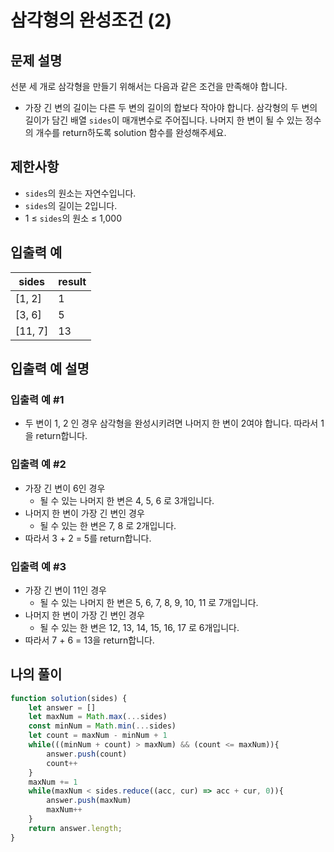 # 삼각형의 완성조건 (2)

## 문제 설명
선분 세 개로 삼각형을 만들기 위해서는 다음과 같은 조건을 만족해야 합니다.
- 가장 긴 변의 길이는 다른 두 변의 길이의 합보다 작아야 합니다.
삼각형의 두 변의 길이가 담긴 배열 `sides`이 매개변수로 주어집니다. 나머지 한 변이 될 수 있는 정수의 개수를 return하도록 solution 함수를 완성해주세요.

## 제한사항
- `sides`의 원소는 자연수입니다.
- `sides`의 길이는 2입니다.
- 1 ≤ `sides`의 원소 ≤ 1,000

## 입출력 예
|sides|result|
|-----|-----|
|[1, 2]|1|
|[3, 6]|5|
|[11, 7]|13|

## 입출력 예 설명

### 입출력 예 #1
- 두 변이 1, 2 인 경우 삼각형을 완성시키려면 나머지 한 변이 2여야 합니다. 따라서 1을 return합니다.

### 입출력 예 #2
- 가장 긴 변이 6인 경우
  - 될 수 있는 나머지 한 변은 4, 5, 6 로 3개입니다.
- 나머지 한 변이 가장 긴 변인 경우
  - 될 수 있는 한 변은 7, 8 로 2개입니다.
- 따라서 3 + 2 = 5를 return합니다.

### 입출력 예 #3
- 가장 긴 변이 11인 경우
  - 될 수 있는 나머지 한 변은 5, 6, 7, 8, 9, 10, 11 로 7개입니다.
- 나머지 한 변이 가장 긴 변인 경우
  - 될 수 있는 한 변은 12, 13, 14, 15, 16, 17 로 6개입니다.
- 따라서 7 + 6 = 13을 return합니다.

## 나의 풀이
```js
function solution(sides) {
    let answer = []
    let maxNum = Math.max(...sides)
    const minNum = Math.min(...sides)
    let count = maxNum - minNum + 1
    while(((minNum + count) > maxNum) && (count <= maxNum)){
        answer.push(count)
        count++
    }
    maxNum += 1
    while(maxNum < sides.reduce((acc, cur) => acc + cur, 0)){
        answer.push(maxNum)
        maxNum++
    }
    return answer.length;
}
```
